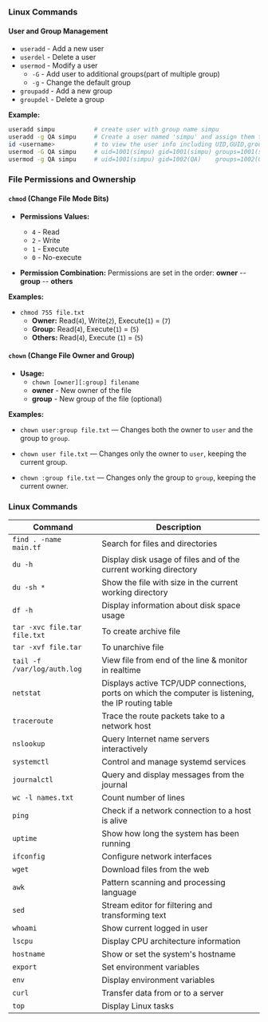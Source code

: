 
### Linux Commands

#### User and Group Management
- `useradd` - Add a new user
- `userdel` - Delete a user
- `usermod` - Modify a user
  - `-G` - Add user to additional groups(part of multiple group)
  - `-g` - Change the default group
- `groupadd` - Add a new group
- `groupdel` - Delete a group

**Example:**
```bash
useradd simpu           # create user with group name simpu 
useradd -g QA simpu     # Create a user named 'simpu' and assign them to the 'QA' group
id <username>           # to view the user info including UID,GUID,group
usermod -G QA simpu     # uid=1001(simpu) gid=1001(simpu) groups=1001(simpu),1002(QA)
usermod -g QA simpu     # uid=1001(simpu) gid=1002(QA)    groups=1002(QA)
```


### File Permissions and Ownership

#### `chmod` (Change File Mode Bits)
- **Permissions Values:**
  - `4` - Read
  - `2` - Write
  - `1` - Execute
  - `0` - No-execute

- **Permission Combination:** Permissions are set in the order: **owner** -- **group** -- **others**

**Examples:**
- `chmod 755 file.txt` 
  - **Owner:** Read(`4`), Write(`2`), Execute(`1`) = (`7`)
  - **Group:** Read(`4`), Execute(`1`) = (`5`)
  - **Others:** Read(`4`), Execute (`1`) = (`5`)

#### `chown` (Change File Owner and Group)
- **Usage:**
  - `chown [owner][:group] filename`
  - **owner** - New owner of the file
  - **group** - New group of the file (optional)

**Examples:**
- `chown user:group file.txt` 
  — Changes both the owner to `user` and the group to `group`.

- `chown user file.txt`
  — Changes only the owner to `user`, keeping the current group.

- `chown :group file.txt`
  — Changes only the group to `group`, keeping the current owner.


### Linux Commands

| Command                         | Description                                                            |
|---------------------------------|------------------------------------------------------------------------|
| `find . -name main.tf`          | Search for files and directories                                      |
| `du -h`                         | Display disk usage of files and of the current working directory       |
| `du -sh *`                      | Show the file with size in the current working directory               |
| `df -h`                         | Display information about disk space usage                            |
| `tar -xvc file.tar file.txt`    | To create archive file                                                 |
| `tar -xvf file.tar`             | To unarchive file                                                       |
| `tail -f /var/log/auth.log`     | View file from end of the line & monitor in realtime                   |
| `netstat`                       | Displays active TCP/UDP connections, ports on which the computer is listening, the IP routing table |
| `traceroute`                    | Trace the route packets take to a network host                         |
| `nslookup`                      | Query Internet name servers interactively                              |
| `systemctl`                     | Control and manage systemd services                                   |
| `journalctl`                    | Query and display messages from the journal                           |
| `wc -l names.txt`               | Count number of lines                                                  |
| `ping`                          | Check if a network connection to a host is alive                      |
| `uptime`                        | Show how long the system has been running                             |
| `ifconfig`                      | Configure network interfaces                                          |
| `wget`                          | Download files from the web                                           |
| `awk`                           | Pattern scanning and processing language                              |
| `sed`                           | Stream editor for filtering and transforming text                     |
| `whoami`                        | Show current logged in user                                           |
| `lscpu`                         | Display CPU architecture information                                  |
| `hostname`                      | Show or set the system's hostname                                     |
| `export`                        | Set environment variables                                             |
| `env`                           | Display environment variables                                         |
| `curl`                          | Transfer data from or to a server                                    |
| `top`                           | Display Linux tasks                                                   |
